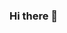 ### Hi there 👋

<!--
**Graphne/Graphne** is a ✨ _special_ ✨ repository because its `README.md` (this file) appears on your GitHub profile.

Here are some ideas to get you started:

- 🔭 I’m currently working on developing little projects to practice what i'm learning.
- 🌱 I’m currently learning HTML, CSS, Javascript and nodejs.
- 👯 I’m looking to collaborate on both frontend and backend(Nodejs) ptojects.
- 🤔 I’m looking for help with resouces on how to improve my skills and employability as a developer.
- 💬 Ask me about anything.
- 📫 How to reach me: facebook: shonowo solomon, email: shonowosolomon@yahoo.com, mobile: +2347082405210
- ⚡ Fun fact: avid Gamer, farmer, love sports and Anime.
-->

